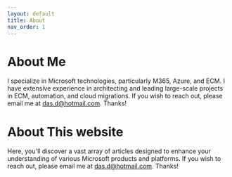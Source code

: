 ```yaml
---
layout: default
title: About
nav_order: 1
---
```


# About Me

<p> 
I specialize in Microsoft technologies, particularly M365, Azure, and ECM. I have extensive experience in architecting and leading large-scale projects in ECM, automation, and cloud migrations.
If you wish to reach out, please email me at <a href="mailto:das.d@hotmail.com">das.d@hotmail.com</a>. Thanks!
</p>

# About This website

<p> 
Here, you'll discover a vast array of articles designed to enhance your understanding of various Microsoft products and platforms.
If you wish to reach out, please email me at <a href="mailto:das.d@hotmail.com">das.d@hotmail.com</a>. Thanks!
</p>